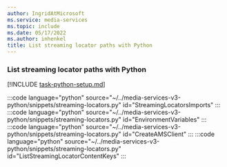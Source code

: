 ```yaml
---
author: IngridAtMicrosoft
ms.service: media-services
ms.topic: include
ms.date: 05/17/2022
ms.author: inhenkel
title: List streaming locator paths with Python
---
```


### List streaming locator paths with Python

[!INCLUDE [task-python-setup.md](python-snippets-env.md)]

:::code language="python" source="~/../media-services-v3-python/snippets/streaming-locators.py" id="StreamingLocatorsImports" :::
:::code language="python" source="~/../media-services-v3-python/snippets/streaming-locators.py" id="EnvironmentVariables" :::
:::code language="python" source="~/../media-services-v3-python/snippets/streaming-locators.py" id="CreateAMSClient" :::
:::code language="python" source="~/../media-services-v3-python/snippets/streaming-locators.py" id="ListStreamingLocatorContentKeys" :::
